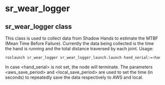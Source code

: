 # sr_wear_logger

## sr_wear_logger class

This class is used to collect data from Shadow Hands to estimate the MTBF (Mean Time Before Failure). Currently the data being collected is the time the hand is running and the total distance traversed by each joint. 
Usage:

```sh
roslaunch sr_wear_logger sr_wear_logger_launch.launch hand_serial:=<hand_serial> aws_save_period:=<aws_save_period> local_save_period:=<local_save_period>
```

In case <hand_serial> is not set, the node will terminate. 
The parameters <aws_save_period> and <local_save_period> are used to set the time (in seconds) to repeatedly save the data respectively to AWS and local.